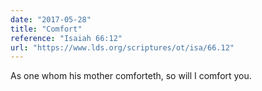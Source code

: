 ```yaml
---
date: "2017-05-28"
title: "Comfort"
reference: "Isaiah 66:12"
url: "https://www.lds.org/scriptures/ot/isa/66.12"
---
```


As one whom his mother comforteth, so will I comfort you.
